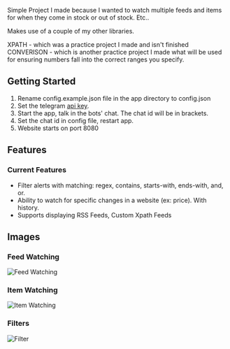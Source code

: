 Simple Project I made because I wanted to watch multiple feeds and items for when they come in stock or out of stock. Etc..

Makes use of a couple of my other libraries.

XPATH - which was a practice project I made and isn't finished
CONVERISON - which is another practice project I made what will be used for ensuring numbers fall into the correct ranges you specify.

## Getting Started
1. Rename config.example.json file in the app directory to config.json
2. Set the telegram [api key](https://core.telegram.org/bots#3-how-do-i-create-a-bot).
3. Start the app, talk in the bots' chat. The chat id will be in brackets.
4. Set the chat id in config file, restart app.
5. Website starts on port 8080


## Features

### Current Features
- Filter alerts with matching: regex, contains, starts-with, ends-with, and, or.
- Ability to watch for specific changes in a website (ex: price). With history.
- Supports displaying RSS Feeds, Custom Xpath Feeds


## Images

### Feed Watching
![Feed Watching](https://i.thick.at/UnbestowedFlaminHotWotsits995.png)

### Item Watching
![Item Watching](https://i.thick.at/EstrangedFrazzles697.png)

### Filters
![Filter](https://i.thick.at/DenotativeFritos878.png)